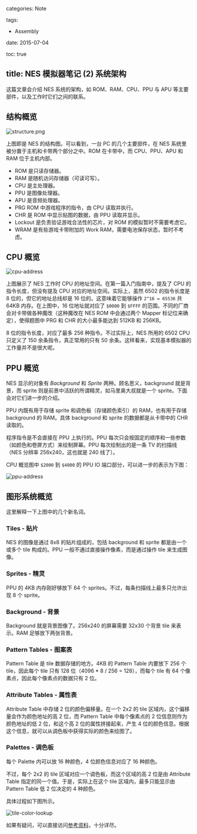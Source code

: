 categories: Note

tags:

- Assembly

date: 2015-07-04

toc: true

title: NES 模拟器笔记 (2) 系统架构
---

这篇文章会介绍 NES 系统的架构，如 ROM、RAM、CPU、PPU 与 APU 等主要部件，以及工作时它们之间的联系。

<!--more-->

## 结构概览

![structure.png](/images/nes/structure.png)

上图即是 NES 的结构图。可以看到，一台 PC 的几个主要部件，在 NES 系统里被分置于主机和卡带两个部分之中。ROM 在卡带中，而 CPU、PPU、APU 和 RAM 位于主机内部。

* ROM 是只读存储器。
* RAM 是随机访问存储器（可读可写）。
* CPU 是主处理器。
* PPU 是图像处理器。
* APU 是音频处理器。
* PRG ROM 中游戏程序的指令，由 CPU 读取并执行。
* CHR 是 ROM 中显示贴图的数据，由 PPU 读取并显示。
* Lockout 是负责验证游戏合法性的芯片，对 ROM 的模拟暂时不需要考虑它。
* WRAM 是有些游戏卡带附加的 Work RAM，需要电池保存状态，暂时不考虑。


## CPU 概览

![cpu-address](/images/nes/cpu-address.png)

上图展示了 NES 工作时 CPU 的地址空间。在第一篇入门指南中，提及了 CPU 的指令长度，但没有提及 CPU 对应的地址空间。实际上，虽然 6502 的指令长度是 8 位的，但它的地址总线却是 16 位的。这意味着它能够操作 `2^16 = 65536` 共 64KB 内存。在上图中，16 位地址就对应了 `$0000` 到 `$FFFF` 的范围。不同的厂商会对卡带做各种魔改（这种魔改在 NES ROM 中会通过两个 Mapper 标记位来确定），使得题图中 PRG 和 CHR 的大小最多能达到 512KB 和 256KB。

8 位的指令长度，对应了最多 256 种指令。不过实际上，NES 所用的 6502 CPU 只定义了 150 余条指令，真正常用的只有 50 余条。这样看来，实现基本模拟器的工作量并不是很大呢。

## PPU 概览
NES 显示的对象有 *Background* 和 *Sprite* 两种。顾名思义，background 就是背景，而 sprite 则是前景中活跃的所谓精灵，如马里奥大叔就是一个 sprite。下面会对它们进一步的介绍。

PPU 内既有用于存储 sprite 和调色板（存储颜色索引）的 RAM，也有用于存储 background 的 RAM。具体 background 和 sprite 的数据都是从卡带中的 CHR 读取的。

程序指令是不会直接在 PPU 上执行的。PPU 每次只会按固定的顺序和一些参数（如颜色和卷屏方式）来绘制屏幕。PPU 每次绘制出的是一条 TV 的扫描线（NES 分辨率 256x240，这也就是 240 线了）。

CPU 概览图中 `$2000` 到 `$4000` 的 PPU IO 端口部分，可以进一步的表示为下图：

![ppu-address](/images/nes/ppu-address.png)


## 图形系统概览
这里解释一下上图中的几个新名词。

### Tiles - 贴片
NES 的图像是通过 8x8 的贴片组成的，包括 background 和 sprite 都是由一个或多个 tile 构成的。PPU 一般不通过直接操作像素，而是通过操作 tile 来生成图像。

### Sprites - 精灵
PPU 的 4KB 内存刚好够放下 64 个 sprites。不过，每条扫描线上最多只允许出现 8 个 sprite。

### Background - 背景
Background 就是背景图像了。256x240 的屏幕需要 32x30 个背景 tile 来表示。RAM 足够放下两张背景。

### Pattern Tables - 图案表
Pattern Table 是 tile 数据存储的地方。4KB 的 Pattern Table 内要放下 256 个 tile，因此每个 tile 只有 128 位（4096 * 8 / 256 = 128），而每个 tile 有 64 个像素点，因此每个像素点的数据只有 2 位。

### Attribute Tables - 属性表
Attribute Table 中存储 2 位的颜色偏移量。在一个 2x2 的 tile 区域内，这个偏移量会作为颜色地址的高 2 位，而 Pattern Table 中每个像素点的 2 位信息则作为颜色地址的低 2 位，和这个高 2 位的属性拼接起来，产生 4 位的颜色信息。根据这个信息，就可以从调色板中获得实际的颜色来绘图了。

### Palettes - 调色板
每个 Palette 内可以放 16 种颜色，4 位颜色信息对应了 16 种颜色。

不过，每个 2x2 的 tile 区域对应一个调色板，而这个区域的高 2 位是由 Attribute Table 指定的同一个值。于是，实际上在这个 tile 区域内，最多只能显示由 Pattern Table 低 2 位决定的 4 种颜色。

具体过程如下图所示。

![tile-color-lookup](/images/nes/tile-color-lookup.png)

如果有疑问，可以直接访问[参考资料](http://www.nintendoage.com/forum/messageview.cfm?catid=22&threadid=4291)，十分详尽。
